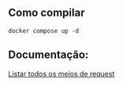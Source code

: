 ## Como compilar

```
docker compose up -d
```


## Documentação:

[Listar todos os meios de request](https://n3rdy.gitbook.io/sistema-gerenciamento-da-biblioteca-api-tcc/)
